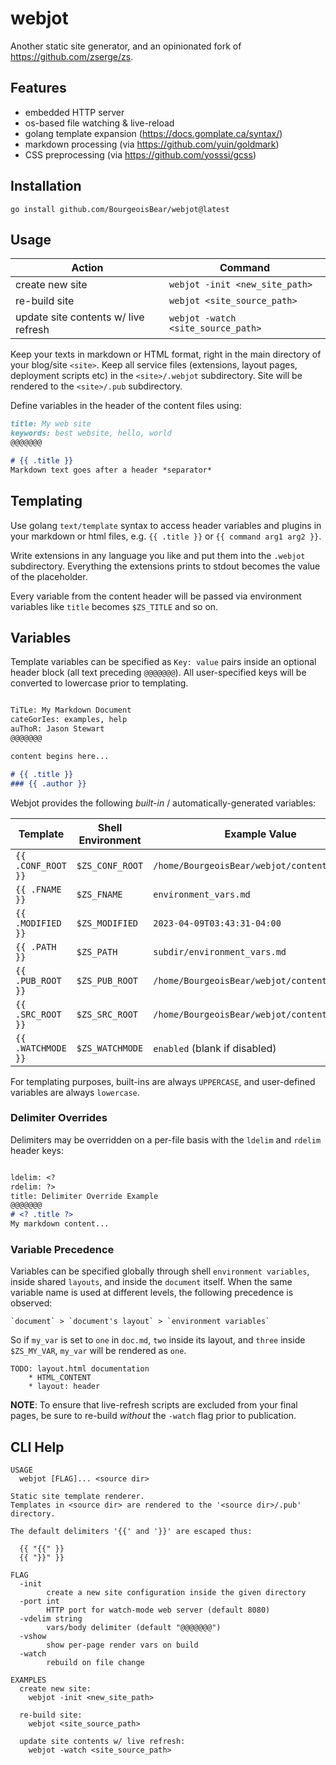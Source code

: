 # webjot

Another static site generator, and an opinionated fork of https://github.com/zserge/zs.

## Features

* embedded HTTP server
* os-based file watching & live-reload
* golang template expansion (https://docs.gomplate.ca/syntax/)
* markdown processing (via https://github.com/yuin/goldmark)
* CSS preprocessing (via https://github.com/yosssi/gcss)

## Installation

```
go install github.com/BourgeoisBear/webjot@latest
```

## Usage

| Action                               | Command                            |
| ------                               | -------                            |
| create new site                      | `webjot -init <new_site_path>`     |
| re-build site                        | `webjot <site_source_path>`        |
| update site contents w/ live refresh | `webjot -watch <site_source_path>` |

Keep your texts in markdown or HTML format, right in the main directory of your
blog/site `<site>`.  Keep all service files (extensions, layout pages, deployment
scripts etc) in the `<site>/.webjot` subdirectory.  Site will be rendered to the
`<site>/.pub` subdirectory.

Define variables in the header of the content files using:

```md
title: My web site
keywords: best website, hello, world
@@@@@@@

# {{ .title }}
Markdown text goes after a header *separator*
```


## Templating

Use golang `text/template` syntax to access header variables and plugins in
your markdown or html files, e.g. `{{ .title }}` or `{{ command arg1 arg2 }}`.

Write extensions in any language you like and put them into the `.webjot`
subdirectory.  Everything the extensions prints to stdout becomes the value of
the placeholder.

Every variable from the content header will be passed via environment variables
like `title` becomes `$ZS_TITLE` and so on.


## Variables

Template variables can be specified as `Key: value` pairs inside an optional
header block (all text preceding `@@@@@@@`).  All user-specified keys will be
converted to lowercase prior to templating.

```md

TiTLe: My Markdown Document
cateGorIes: examples, help
auThoR: Jason Stewart
@@@@@@@

content begins here...

# {{ .title }}
### {{ .author }}

```

Webjot provides the following *built-in* / automatically-generated variables:

| Template               | Shell Environment         | Example Value                                |
| ---------------------- | ------------------------- | -------------                                |
| `{{ .CONF_ROOT }}`     | `$ZS_CONF_ROOT`           | `/home/BourgeoisBear/webjot/content/.webjot` |
| `{{ .FNAME }}`         | `$ZS_FNAME`               | `environment_vars.md`                        |
| `{{ .MODIFIED }}`      | `$ZS_MODIFIED`            | `2023-04-09T03:43:31-04:00`                  |
| `{{ .PATH }}`          | `$ZS_PATH`                | `subdir/environment_vars.md`                 |
| `{{ .PUB_ROOT }}`      | `$ZS_PUB_ROOT`            | `/home/BourgeoisBear/webjot/content/.pub`    |
| `{{ .SRC_ROOT }}`      | `$ZS_SRC_ROOT`            | `/home/BourgeoisBear/webjot/content`         |
| `{{ .WATCHMODE }}`     | `$ZS_WATCHMODE`           | `enabled` (blank if disabled)                |

For templating purposes, built-ins are always `UPPERCASE`, and user-defined
variables are always `lowercase`.


### Delimiter Overrides

Delimiters may be overridden on a per-file basis with the `ldelim` and `rdelim` header keys:

```md

ldelim: <?
rdelim: ?>
title: Delimiter Override Example
@@@@@@@
# <? .title ?>
My markdown content...

```


### Variable Precedence

Variables can be specified globally through shell `environment variables`,
inside shared `layouts`, and inside the `document` itself.  When the same
variable name is used at different levels, the following precedence is
observed:

	`document` > `document's layout` > `environment variables`

So if `my_var` is set to `one` in `doc.md`, `two` inside its layout, and
`three` inside `$ZS_MY_VAR`, `my_var` will be rendered as `one`.


```
TODO: layout.html documentation
	* HTML_CONTENT
	* layout: header

```

**NOTE**: To ensure that live-refresh scripts are excluded from your final
pages, be sure to re-build *without* the `-watch` flag prior to publication.


## CLI Help

```
USAGE
  webjot [FLAG]... <source dir>

Static site template renderer.
Templates in <source dir> are rendered to the '<source dir>/.pub' directory.

The default delimiters '{{' and '}}' are escaped thus:

  {{ "{{" }}
  {{ "}}" }}

FLAG
  -init
        create a new site configuration inside the given directory
  -port int
        HTTP port for watch-mode web server (default 8080)
  -vdelim string
        vars/body delimiter (default "@@@@@@@")
  -vshow
        show per-page render vars on build
  -watch
        rebuild on file change

EXAMPLES
  create new site:
    webjot -init <new_site_path>

  re-build site:
    webjot <site_source_path>

  update site contents w/ live refresh:
    webjot -watch <site_source_path>
```

